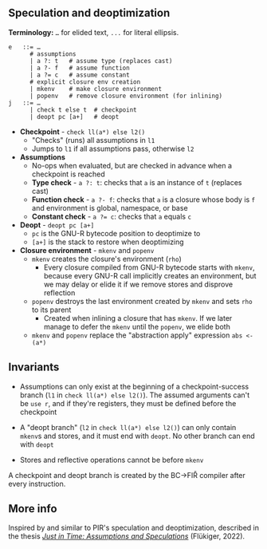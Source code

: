 ## Speculation and deoptimization

**Terminology:** `…` for elided text, `...` for literal ellipsis.

```bnf
e   ::= …
      # assumptions
      | a ?: t   # assume type (replaces cast)
      | a ?- f   # assume function
      | a ?= c   # assume constant
      # explicit closure env creation
      | mkenv    # make closure environment
      | popenv   # remove closure environment (for inlining)
j   ::= …
      | check t else t  # checkpoint
      | deopt pc [a+]   # deopt
```

- **Checkpoint** - `check ll(a*) else l2()`
  - "Checks" (runs) all assumptions in `l1`
  - Jumps to `l1` if all assumptions pass, otherwise `l2`
- **Assumptions**
  - No-ops when evaluated, but are checked in advance when a checkpoint is reached
  - **Type check** - `a ?: t`: checks that `a` is an instance of `t` (replaces cast)
  - **Function check** - `a ?- f`: checks that `a` is a closure whose body is `f` and environment is global, namespace, or base
  - **Constant check** - `a ?= c`: checks that `a` equals `c`
- **Deopt** - `deopt pc [a+]`
  - `pc` is the GNU-R bytecode position to deoptimize to
  - `[a+]` is the stack to restore when deoptimizing
- **Closure environment** - `mkenv` and `popenv`
  - `mkenv` creates the closure's environment (`rho`)
    - Every closure compiled from GNU-R bytecode starts with `mkenv`, because every GNU-R call implicitly creates an environment, but we may delay or elide it if we remove stores and disprove reflection
  - `popenv` destroys the last environment created by `mkenv` and sets `rho` to its parent
    - Created when inlining a closure that has `mkenv`. If we later manage to defer the `mkenv` until the `popenv`, we elide both
  - `mkenv` and `popenv` replace the "abstraction apply" expression `abs <- (a*)`

## Invariants

- Assumptions can only exist at the beginning of a checkpoint-success branch (`l1` in `check ll(a*) else l2()`). The assumed arguments can't be `use r`, and if they're registers, they must be defined before the checkpoint

- A "deopt branch" (`l2` in `check ll(a*) else l2()`) can only contain `mkenv`s and stores, and it must end with `deopt`. No other branch can end with `deopt`

- Stores and reflective operations cannot be before `mkenv`

A checkpoint and deopt branch is created by the BC->FIŘ compiler after every instruction.

## More info

Inspired by and similar to PIR's speculation and deoptimization, described in the thesis [*Just in Time: Assumptions and Speculations*](https://thesis.r-vm.net/main.html#x1-1170007) (Flükiger, 2022).
